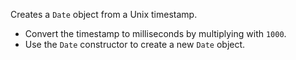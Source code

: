 Creates a `Date` object from a Unix timestamp.

- Convert the timestamp to milliseconds by multiplying with `1000`.
- Use the `Date` constructor to create a new `Date` object.